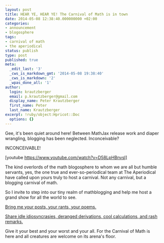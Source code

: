 ```yaml
---
layout: post
title: HEAR YE, HEAR YE! The Carnival of Math is in town
date: 2014-05-08 12:38:40.000000000 +02:00
categories:
- announcement
- blogosphere
tags:
- carnival of math
- the aperiodical
status: publish
type: post
published: true
meta:
  _edit_last: '3'
  _cws_is_markdown_gmt: '2014-05-08 19:38:40'
  _cws_is_markdown: '2'
  _wpas_done_all: '1'
author:
  login: krautzberger
  email: p.krautzberger@gmail.com
  display_name: Peter Krautzberger
  first_name: Peter
  last_name: Krautzberger
excerpt: !ruby/object:Hpricot::Doc
  options: {}
---
```


Gee, it's been quiet around here! Between MathJax release work and diaper wrangling, blogging has been neglected. Inconceivable?

INCONCEIVABLE!

[youtube https://www.youtube.com/watch?v=D58LpHBnvsI]

The kind overlords of the math blogosphere to whom we are all but humble servants, yes, the one true and ever-so-periodical team at The Aperiodical have called upon yours truly to host a carnival. Not any carnival, but a blogging carnival of math.

So I invite to step into our tiny realm of mathblogging and help me host a grand show for all the world to see.

[Bring me your posts, your rants, your poems.](http://aperiodical.com/carnival-of-mathematics)

[Share idle idiosyncrasies, deranged derivations, cool calculations, and rash remarks.](http://aperiodical.com/carnival-of-mathematics)

Give it your best and your worst and your all. For the Carnival of Math is here and all creatures are welcome on its arena's floor.